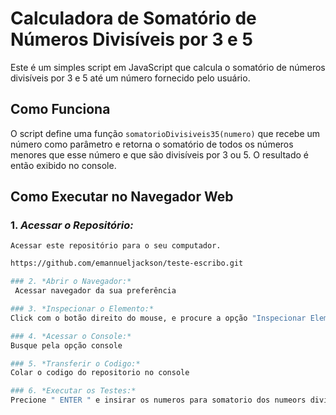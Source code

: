 # Calculadora de Somatório de Números Divisíveis por 3 e 5

Este é um simples script em JavaScript que calcula o somatório de números divisíveis por 3 e 5 até um número fornecido pelo usuário.

## Como Funciona

O script define uma função `somatorioDivisiveis35(numero)` que recebe um número como parâmetro e retorna o somatório de todos os números menores que esse número e que são divisíveis por 3 ou 5. O resultado é então exibido no console.

## Como Executar no Navegador Web

### 1. *Acessar o Repositório:*
    Acessar este repositório para o seu computador.

   ```bash
   https://github.com/emannueljackson/teste-escribo.git

### 2. *Abrir o Navegador:*
    Acessar navegador da sua preferência

### 3. *Inspecionar o Elemento:* 
   Click com o botão direito do mouse, e procure a opção "Inspecionar Elemento"

### 4. *Acessar o Console:*
   Busque pela opção console

### 5. *Transferir o Codigo:*
   Colar o codigo do repositorio no console

### 6. *Executar os Testes:*
   Precione " ENTER " e insirar os numeros para somatorio dos numeors divisiveis por 3 ou por 5




